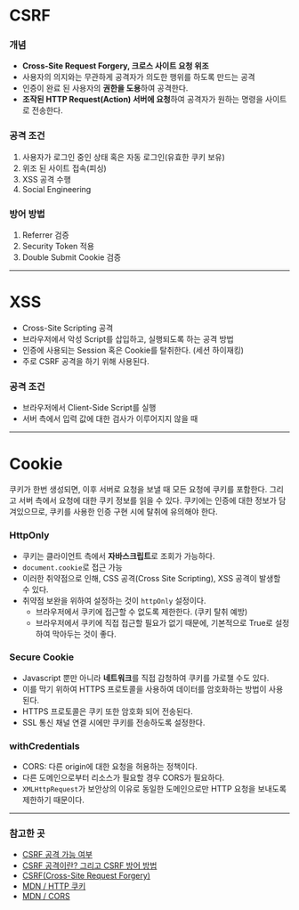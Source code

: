 # CSRF
### 개념
- **Cross-Site Request Forgery, 크로스 사이트 요청 위조**
- 사용자의 의지와는 무관하게 공격자가 의도한 행위를 하도록 만드는 공격
- 인증이 완료 된 사용자의 **권한을 도용**하여 공격한다.
- **조작된 HTTP Request(Action) 서버에 요청**하여 공격자가 원하는 명령을 사이트로 전송한다.

### 공격 조건
1. 사용자가 로그인 중인 상태 혹은 자동 로그인(유효한 쿠키 보유)
2. 위조 된 사이트 접속(피싱)
3. XSS 공격 수행
4. Social Engineering
	
### 방어 방법
1. Referrer 검증
2. Security Token 적용
3. Double Submit Cookie 검증

---

# XSS
- Cross-Site Scripting 공격
- 브라우저에서 악성 Script를 삽입하고, 실행되도록 하는 공격 방법
- 인증에 사용되는 Session 혹은 Cookie를 탈취한다. (세션 하이재킹)
- 주로 CSRF 공격을 하기 위해 사용된다.

### 공격 조건
- 브라우저에서 Client-Side Script를 실행
- 서버 측에서 입력 값에 대한 검사가 이루어지지 않을 때

---

# Cookie
쿠키가 한번 생성되면, 이후 서버로 요청을 보낼 때 모든 요청에 쿠키를 포함한다. 그리고 서버 측에서 요청에 대한 쿠키 정보를 읽을 수 있다. 쿠키에는 인증에 대한 정보가 담겨있으므로, 쿠키를 사용한 인증 구현 시에 탈취에 유의해야 한다.

### HttpOnly
- 쿠키는 클라이언트 측에서 **자바스크립트**로 조회가 가능하다.
- `document.cookie`로 접근 가능
- 이러한 취약점으로 인해, CSS 공격(Cross Site Scripting), XSS 공격이 발생할 수 있다.
- 취약점 보완을 위하여 설정하는 것이 `httpOnly` 설정이다.
	- 브라우저에서 쿠키에 접근할 수 없도록 제한한다. (쿠키 탈취 예방)
	- 브라우저에서 쿠키에 직접 접근할 필요가 없기 때문에, 기본적으로 True로 설정하여 막아두는 것이 좋다.

### Secure Cookie
- Javascript 뿐만 아니라 **네트워크**를 직접 감청하여 쿠키를 가로챌 수도 있다.
- 이를 막기 위하여 HTTPS 프로토콜을 사용하여 데이터를 암호화하는 방법이 사용된다.
- HTTPS 프로토콜은 쿠키 또한 암호화 되어 전송된다.
- SSL 통신 채널 연결 시에만 쿠키를 전송하도록 설정한다.

### withCredentials
- CORS: 다른 origin에 대한 요청을 허용하는 정책이다.
- 다른 도메인으로부터 리소스가 필요할 경우 CORS가 필요하다.
- `XMLHttpRequest`가 보안상의 이유로 동일한 도메인으로만 HTTP 요청을 보내도록 제한하기 때문이다.

---

### 참고한 곳
- [CSRF 공격 가능 여부](http://boansecurity.blogspot.com/2016/09/web-csrf.html)
- [CSRF 공격이란? 그리고 CSRF 방어 방법](https://itstory.tk/entry/CSRF-%EA%B3%B5%EA%B2%A9%EC%9D%B4%EB%9E%80-%EA%B7%B8%EB%A6%AC%EA%B3%A0-CSRF-%EB%B0%A9%EC%96%B4-%EB%B0%A9%EB%B2%95)
- [CSRF(Cross-Site Request Forgery)](https://blog.naver.com/PostView.nhn?blogId=aepkoreanet&logNo=221457283624&proxyReferer=https%3A%2F%2Fwww.google.com%2F)
- [MDN / HTTP 쿠키](https://developer.mozilla.org/ko/docs/Web/HTTP/Cookies)
- [MDN / CORS](https://developer.mozilla.org/ko/docs/Web/HTTP/CORS)
